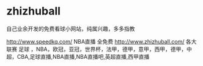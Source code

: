 # zhizhuball

自己业余开发的免费看球小网站，纯属兴趣，多多指教 

http://www.speedkq.com/  NBA直播  全免费 
http://www.zhizhuball.com/  各大联赛 足球 ，NBA，欧冠，亚冠，世界杯，法甲，德甲，意甲，西甲，德甲，中超，CBA,足球直播,NBA直播,NBA直播吧,英超直播,西甲直播
